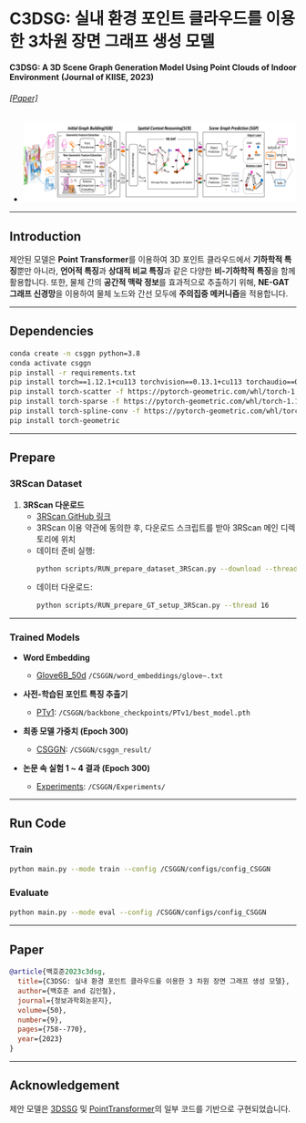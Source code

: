 # C3DSG: 실내 환경 포인트 클라우드를 이용한 3차원 장면 그래프 생성 모델
**C3DSG: A 3D Scene Graph Generation Model Using Point Clouds of Indoor Environment**
**(Journal of KIISE, 2023)**
###### [[Paper]](https://drive.google.com/file/d/1rgfzc_s_IF5YvfprtcvLstwy20YMGpNb/view?usp=sharing)

- ![main.png](assets/model.png)

---

## Introduction

제안된 모델은 **Point Transformer**를 이용하여 3D 포인트 클라우드에서 **기하학적 특징**뿐만 아니라, **언어적 특징**과 **상대적 비교 특징**과 같은 다양한 **비-기하학적 특징**을 함께 활용합니다.
또한, 물체 간의 **공간적 맥락 정보**를 효과적으로 추출하기 위해, **NE-GAT 그래프 신경망**을 이용하여 물체 노드와 간선 모두에 **주의집중 메커니즘**을 적용합니다.

---

## Dependencies

```bash
conda create -n csggn python=3.8
conda activate csggn
pip install -r requirements.txt
pip install torch==1.12.1+cu113 torchvision==0.13.1+cu113 torchaudio==0.12.1 --extra-index-url https://download.pytorch.org/whl/cu113
pip install torch-scatter -f https://pytorch-geometric.com/whl/torch-1.12.1+cu113.html
pip install torch-sparse -f https://pytorch-geometric.com/whl/torch-1.12.1+cu113.html
pip install torch-spline-conv -f https://pytorch-geometric.com/whl/torch-1.12.1+cu113.html
pip install torch-geometric
```

---

## Prepare

### 3RScan Dataset

1. **3RScan 다운로드**
   - [3RScan GitHub 링크](https://github.com/ShunChengWu/3DSSG)
   - 3RScan 이용 약관에 동의한 후, 다운로드 스크립트를 받아 3RScan 메인 디렉토리에 위치
   - 데이터 준비 실행:
     ```bash
     python scripts/RUN_prepare_dataset_3RScan.py --download --thread 8
     ```
   - 데이터 다운로드:
        ```bash
        python scripts/RUN_prepare_GT_setup_3RScan.py --thread 16
        ``` 
---

### Trained Models

- **Word Embedding** 
  - [Glove6B_50d](https://drive.google.com/drive/folders/1dHZWWJyC1CSce_ZwBhJModz2EnuCJVTl?usp=sharing) `/CSGGN/word_embeddings/glove~.txt` 

- **사전-학습된 포인트 특징 추출기**
  - [PTv1](https://drive.google.com/file/d/1UgZrsZ-OI5w6ZAQ7l6lZdttu5M_ZYDs5/view?usp=sharing): `/CSGGN/backbone_checkpoints/PTv1/best_model.pth` 

- **최종 모델 가중치 (Epoch 300)**
  - [CSGGN](https://drive.google.com/drive/folders/1ziabo_sPnydgK8VWLNIAvLhTrOgn6NOK?usp=sharing): `/CSGGN/csggn_result/`

- **논문 속 실험 1 ~ 4 결과 (Epoch 300)**
  - [Experiments](https://drive.google.com/drive/folders/1AGxAHfqAjAyOvNawHT97-AitRrmwM5Cb?usp=sharing): `/CSGGN/Experiments/` 
---

## Run Code

### Train 
```bash
python main.py --mode train --config /CSGGN/configs/config_CSGGN
```

### Evaluate 
```bash
python main.py --mode eval --config /CSGGN/configs/config_CSGGN
```

---

## Paper

```bibtex
@article{백호준2023c3dsg,
  title={C3DSG: 실내 환경 포인트 클라우드를 이용한 3 차원 장면 그래프 생성 모델},
  author={백호준 and 김인철},
  journal={정보과학회논문지},
  volume={50},
  number={9},
  pages={758--770},
  year={2023}
}
```

---

## Acknowledgement

제안 모델은 [3DSSG](https://github.com/ShunChengWu/3DSSG) 및 [PointTransformer](https://arxiv.org/abs/2012.09164)의 일부 코드를 기반으로 구현되었습니다.
